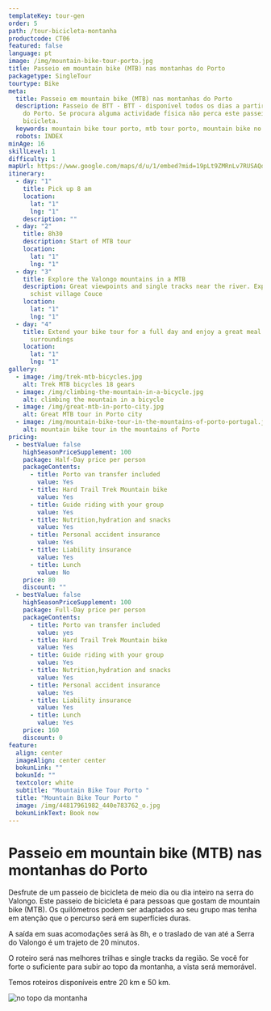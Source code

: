 ```yaml
---
templateKey: tour-gen
order: 5
path: /tour-bicicleta-montanha
productcode: CT06
featured: false
language: pt
image: /img/mountain-bike-tour-porto.jpg
title: Passeio em mountain bike (MTB) nas montanhas do Porto
packagetype: SingleTour
tourtype: Bike
meta:
  title: Passeio em mountain bike (MTB) nas montanhas do Porto
  description: Passeio de BTT - BTT - disponível todos os dias a partir da cidade
    do Porto. Se procura alguma actividade física não perca este passeio de
    bicicleta.
  keywords: mountain bike tour porto, mtb tour porto, mountain bike no porto
  robots: INDEX
minAge: 16
skillLevel: 1
difficulty: 1
mapUrl: https://www.google.com/maps/d/u/1/embed?mid=19pLt9ZMRnLv7RUSAQqpybO9X-oNSSOhV
itinerary:
  - day: "1"
    title: Pick up 8 am
    location:
      lat: "1"
      lng: "1"
    description: ""
  - day: "2"
    title: 8h30
    description: Start of MTB tour
    location:
      lat: "1"
      lng: "1"
  - day: "3"
    title: Explore the Valongo mountains in a MTB
    description: Great viewpoints and single tracks near the river. Explore the
      schist village Couce
    location:
      lat: "1"
      lng: "1"
  - day: "4"
    title: Extend your bike tour for a full day and enjoy a great meal in Valongo
      surroundings
    location:
      lat: "1"
      lng: "1"
gallery:
  - image: /img/trek-mtb-bicycles.jpg
    alt: Trek MTB bicycles 18 gears
  - image: /img/climbing-the-mountain-in-a-bicycle.jpg
    alt: climbing the mountain in a bicycle
  - image: /img/great-mtb-in-porto-city.jpg
    alt: Great MTB tour in Porto city
  - image: /img/mountain-bike-tour-in-the-mountains-of-porto-portugal.jpg
    alt: mountain bike tour in the mountains of Porto
pricing:
  - bestValue: false
    highSeasonPriceSupplement: 100
    package: Half-Day price per person
    packageContents:
      - title: Porto van transfer included
        value: Yes
      - title: Hard Trail Trek Mountain bike
        value: Yes
      - title: Guide riding with your group
        value: Yes
      - title: Nutrition,hydration and snacks
        value: Yes
      - title: Personal accident insurance
        value: Yes
      - title: Liability insurance
        value: Yes
      - title: Lunch
        value: No
    price: 80
    discount: ""
  - bestValue: false
    highSeasonPriceSupplement: 100
    package: Full-Day price per person
    packageContents:
      - title: Porto van transfer included
        value: yes
      - title: Hard Trail Trek Mountain bike
        value: Yes
      - title: Guide riding with your group
        value: Yes
      - title: Nutrition,hydration and snacks
        value: Yes
      - title: Personal accident insurance
        value: Yes
      - title: Liability insurance
        value: Yes
      - title: Lunch
        value: Yes
    price: 160
    discount: 0
feature:
  align: center
  imageAlign: center center
  bokunLink: ""
  bokunId: ""
  textcolor: white
  subtitle: "Mountain Bike Tour Porto "
  title: "Mountain Bike Tour Porto "
  image: /img/44817961982_440e783762_o.jpg
  bokunLinkText: Book now
---
```

# Passeio em mountain bike (MTB) nas montanhas do Porto

Desfrute de um passeio de bicicleta de meio dia ou dia inteiro na serra do Valongo. Este passeio de bicicleta é para pessoas que gostam de mountain bike (MTB). Os quilómetros podem ser adaptados ao seu grupo mas tenha em atenção que o percurso será em superfícies duras.

A saída em suas acomodações será às 8h, e o traslado de van até a Serra do Valongo é um trajeto de 20 minutos.

O roteiro será nas melhores trilhas e single tracks da região. Se você for forte o suficiente para subir ao topo da montanha, a vista será memorável.

Temos roteiros disponíveis entre 20 km e 50 km.

![no topo da montanha](/img/mtb-tour-top-of-the-mountain.jpg "tour de MTB no Porto em Portugal")